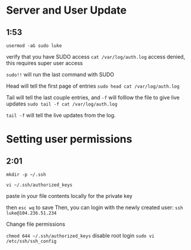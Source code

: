 # Server and User Update
## 1:53

`usermod -aG sudo luke`

verify that you have SUDO access
`cat /var/log/auth.log`
access denied, this requires super user access

`sudo!!` will run the last command with SUDO

Head will tell the first page of entries
`sudo head cat /var/log/auth.log`

Tail will tell the last couple entries, and `-f` will folllow the file to give live updates
`sudo tail -f cat /var/log/auth.log`

`tail -f` will tell the live updates from the log.

# Setting user permissions
## 2:01

`mkdir -p ~/.ssh`

`vi ~/.ssh/authorized_keys`

paste in your file contents locally for the private key

then `esc wq` to save
Then, you can login with the newly created user:
`ssh luke@104.236.51.234`

Change file permissions

`chmod 644 ~/.ssh/authorized_keys`
disable root login
`sudo vi /etc/ssh/ssh_config`